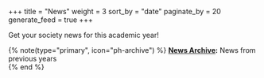 +++
title = "News"
weight = 3
sort_by = "date"
paginate_by = 20
generate_feed = true
+++

Get your society news for this academic year!

{% note(type="primary", icon="ph-archive") %}
**[News Archive](@/news/archive/_index.md):** News from previous years  
{% end %}